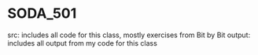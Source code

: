 # SODA_501

src: includes all code for this class, mostly exercises from Bit by Bit
output: includes all output from my code for this class

